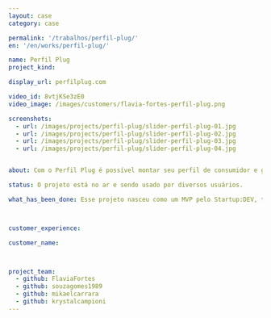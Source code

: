 ```yaml
---
layout: case
category: case

permalink: '/trabalhos/perfil-plug/'
en: '/en/works/perfil-plug/'

name: Perfil Plug
project_kind:

display_url: perfilplug.com

video_id: 8vtjKSe3zE0
video_image: /images/customers/flavia-fortes-perfil-plug.png

screenshots:
  - url: /images/projects/perfil-plug/slider-perfil-plug-01.jpg
  - url: /images/projects/perfil-plug/slider-perfil-plug-02.jpg
  - url: /images/projects/perfil-plug/slider-perfil-plug-03.jpg
  - url: /images/projects/perfil-plug/slider-perfil-plug-04.jpg


about: Com o Perfil Plug é possível montar seu perfil de consumidor e ganhar Plug$ (moeda interna) para trocá-los por prêmios, como vale-presentes em diversas lojas conhecidas!

status: O projeto está no ar e sendo usado por diversos usuários.

what_has_been_done: Esse projeto nasceu como um MVP pelo Startup:DEV, teve seu desenvolvimento continuado no Help, e hoje está concluído. É um bom exemplo de alguém que lançou sua ideia com a gente e escolheu manter seu projeto nas mãos dos nossos profissionais.



customer_experience:

customer_name:



project_team:
  - github: FlaviaFortes
  - github: souzagomes1989
  - github: mikaelcarrara
  - github: krystalcampioni
---
```


